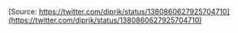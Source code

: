 [Source: https://twitter.com/diprjk/status/1380860627925704710](https://twitter.com/diprjk/status/1380860627925704710)